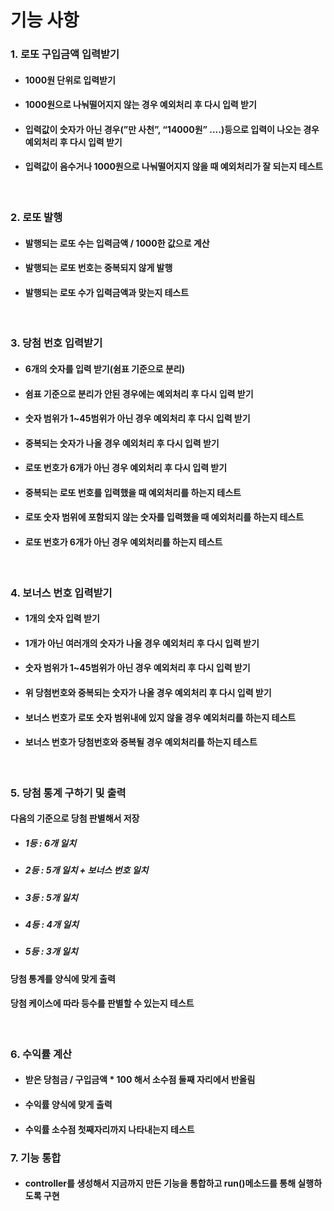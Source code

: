 # **기능 사항**
### 1. 로또 구입금액 입력받기
- #### 1000원 단위로 입력받기
- #### 1000원으로 나눠떨어지지 않는 경우 예외처리 후 다시 입력 받기
- #### 입력값이 숫자가 아닌 경우(”만 사천”, “14000원” ….)등으로 입력이 나오는 경우 예외처리 후 다시 입력 받기
- #### 입력값이 음수거나 1000원으로 나눠떨어지지 않을 때 예외처리가 잘 되는지 테스트
<br/>

### 2. 로또 발행
- ####     발행되는 로또 수는 입력금액 / 1000한 값으로 계산
- ####     발행되는 로또 번호는 중복되지 않게 발행
- ####     발행되는 로또 수가 입력금액과 맞는지 테스트
<br/>

### 3. 당첨 번호 입력받기
- ####     6개의 숫자를 입력 받기(쉼표 기준으로 분리)
- ####     쉼표 기준으로 분리가 안된 경우에는 예외처리 후 다시 입력 받기
- ####     숫자 범위가 1~45범위가 아닌 경우 예외처리 후 다시 입력 받기
- ####     중복되는 숫자가 나올 경우 예외처리 후 다시 입력 받기
- ####     로또 번호가 6개가 아닌 경우 예외처리 후 다시 입력 받기
- ####     중복되는 로또 번호를 입력했을 때 예외처리를 하는지 테스트
- ####     로또 숫자 범위에 포함되지 않는 숫자를 입력했을 때 예외처리를 하는지 테스트
- ####     로또 번호가 6개가 아닌 경우 예외처리를 하는지 테스트

<br/>

### 4. 보너스 번호 입력받기
- ####     1개의 숫자 입력 받기
- ####     1개가 아닌 여러개의 숫자가 나올 경우 예외처리 후 다시 입력 받기
- ####     숫자 범위가 1~45범위가 아닌 경우 예외처리 후 다시 입력 받기
- ####     위 당첨번호와 중복되는 숫자가 나올 경우 예외처리 후 다시 입력 받기
- ####     보너스 번호가 로또 숫자 범위내에 있지 않을 경우 예외처리를 하는지 테스트
- ####     보너스 번호가 당첨번호와 중복될 경우 예외처리를 하는지 테스트
<br/>

### 5. 당첨 통계 구하기 및 출력
####     다음의 기준으로 당첨 판별해서 저장
- #####         1등 :  6개 일치
- #####         2등 : 5개 일치 + 보너스 번호 일치
- #####         3등 : 5개 일치
- #####         4등 : 4개 일치
- #####         5등 : 3개 일치
####     당첨 통계를 양식에 맞게 출력
####     당첨 케이스에 따라 등수를 판별할 수 있는지 테스트
<br/>

### 6. 수익률 계산
- ####     받은 당첨금 / 구입금액 * 100 해서 소수점 둘째 자리에서 반올림
- ####     수익률 양식에 맞게 출력
- ####     수익률 소수점 첫째자리까지 나타내는지 테스트

### 7. 기능 통합
- #### controller를 생성해서 지금까지 만든 기능을 통합하고 run()메소드를 통해 실행하도록 구현
